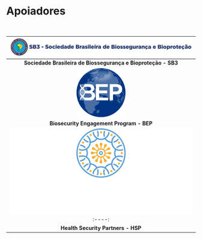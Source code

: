 
# **Apoiadores**
<br>

|![w:330 left](img/logo1.png)|
|:----------------------:|
| **Sociedade Brasileira de Biossegurança e Bioproteção - SB3** | 
|![](img/logo3.png)| 
|**Biosecurity Engagement Program - BEP**|
|![w:10 left](img/logo2.png)| 
|:----:|
|**Health Security Partners - HSP**|


